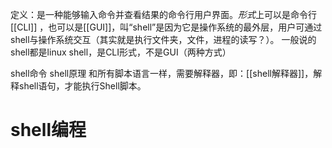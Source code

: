 定义：是一种能够输入命令并查看结果的命令行用户界面。*形式*上可以是命令行[[CLI]] ，也可以是[[GUI]]，叫“shell”是因为它是操作系统的最外层，用户可通过shell与操作系统交互（其实就是执行文件夹，文件，进程的读写？）。
	一般说的shell都是linux shell，是CLI形式，不是GUI（两种方式）

shell命令
shell原理
和所有脚本语言一样，需要解释器，即：[[shell解释器]]，解释shell语句，才能执行Shell脚本。

# shell编程